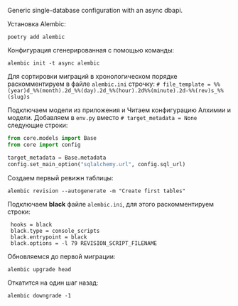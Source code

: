 Generic single-database configuration with an async dbapi.

Установка Alembic:

```shell
poetry add alembic
```


Конфигурация сгенерированная с помощью команды:

```shell
alembic init -t async alembic
```


Для сортировки миграций в хронологическом порядке раскомментируем в файле `alembic.ini` строчку:
`# file_template = %%(year)d_%%(month).2d_%%(day).2d_%%(hour).2d%%(minute).2d-%%(rev)s_%%(slug)s`

Подключаем модели из приложения и Читаем конфигурацию Алхимии и модели.
Добавляем в `env.py` вместо `# target_metadata = None` следующие строки:

```python
from core.models import Base
from core import config

target_metadata = Base.metadata
config.set_main_option("sqlalchemy.url", config.sql_url)
```

Создаем первый ревижн таблицы:
```shell
alembic revision --autogenerate -m "Create first tables"
```

Подключаем **black**  файле `alembic.ini`, для этого раскомментируем строки:
```config
 hooks = black
 black.type = console_scripts
 black.entrypoint = black
 black.options = -l 79 REVISION_SCRIPT_FILENAME
```

Обновляемся до первой миграции:

```shell
alembic upgrade head
```

Откатится на один шаг назад:
```shell
alembic downgrade -1
```


